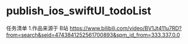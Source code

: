 # publish_ios_swiftUI_todoList
任务清单
1.作品来源于 B站
https://www.bilibili.com/video/BV1Jt411u7RD?from=search&seid=4743841252561700893&spm_id_from=333.337.0.0
